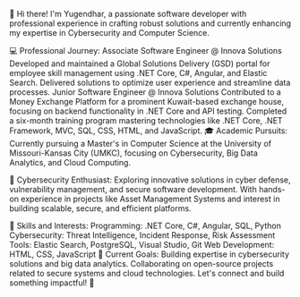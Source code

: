 👋 Hi there! I'm Yugendhar, a passionate software developer with professional experience in crafting robust solutions and currently enhancing my expertise in Cybersecurity and Computer Science.

💻 Professional Journey:
Associate Software Engineer @ Innova Solutions
Developed and maintained a Global Solutions Delivery (GSD) portal for employee skill management using .NET Core, C#, Angular, and Elastic Search.
Delivered solutions to optimize user experience and streamline data processes.
Junior Software Engineer @ Innova Solutions
Contributed to a Money Exchange Platform for a prominent Kuwait-based exchange house, focusing on backend functionality in .NET Core and API testing.
Completed a six-month training program mastering technologies like .NET Core, .NET Framework, MVC, SQL, CSS, HTML, and JavaScript.
🎓 Academic Pursuits:
Currently pursuing a Master's in Computer Science at the University of Missouri-Kansas City (UMKC), focusing on Cybersecurity, Big Data Analytics, and Cloud Computing.

🔐 Cybersecurity Enthusiast:
Exploring innovative solutions in cyber defense, vulnerability management, and secure software development. With hands-on experience in projects like Asset Management Systems and interest in building scalable, secure, and efficient platforms.

🚀 Skills and Interests:
Programming: .NET Core, C#, Angular, SQL, Python
Cybersecurity: Threat Intelligence, Incident Response, Risk Assessment
Tools: Elastic Search, PostgreSQL, Visual Studio, Git
Web Development: HTML, CSS, JavaScript
🌱 Current Goals:
Building expertise in cybersecurity solutions and big data analytics.
Collaborating on open-source projects related to secure systems and cloud technologies.
Let's connect and build something impactful! 🌟
